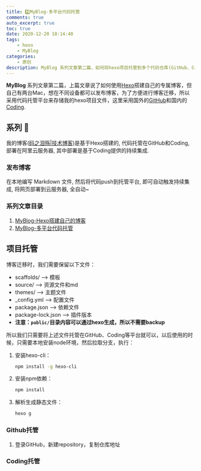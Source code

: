 ```yaml
---
title: 2️⃣MyBlog-多平台代码托管
comments: true
auto_excerpt: true
toc: true
date: 2020-12-20 18:14:40
tags:
    - hexo
    - MyBlog
categories:
    - 原创
description: MyBlog 系列文章第二篇，如何将hexo项目托管到多个代码仓库(GitHub、Coding)
---
```


**MyBlog** 系列文章第二篇，上篇文章说了如何使用[Hexo](https://hexo.io/zh-cn/)搭建自己的专属博客，但自己有两台Mac，想在不同设备都可以发布博客，为了方便进行博客迁移，所以采用代码托管平台来存储我的hexo项目文件，这里采用国外的[GitHub](https://github.com)和国内的[Coding](https://e.coding.net).

<!-- more -->

## 系列 📒

我的博客([码之泪殇|技术博客](https://blog.gongsir.club))是基于Hexo搭建的, 代码托管在GitHub和Coding, 部署在阿里云服务器, 其中部署是基于Coding提供的持续集成.

### 发布博客

在本地编写 Markdown 文件, 然后将代码push到托管平台, 即可自动触发持续集成, 将网页部署到云服务器, 全自动~

### 系列文章目录

1. [MyBlog-Hexo搭建自己的博客](/2020/12/14/MyBlog-Hexo/)
2. [MyBlog-多平台代码托管](/2020/12/20/myblog-code.html)

## 项目托管

博客迁移时，我们需要保留以下文件：
- scaffolds/    --> 模板
- source/   --> 资源文件和md
- themes/   --> 主题文件
- _config.yml   --> 配置文件
- package.json  --> 依赖文件
- package-lock.json --> 插件版本
- **注意：`public/`目录内容可以通过hexo生成，所以不需要backup**

所以我们只需要将上述文件托管在GitHub、Coding等平台就可以，以后使用的时候，只需要本地安装node环境，然后拉取分支，执行：
1. 安装hexo-cli：
    ```bash
    npm install -g hexo-cli
    ```
2. 安装npm依赖：
    ```bash
    npm install
    ```
3. 解析生成静态文件：
    ```bash
    hexo g
    ```

### Github托管

1. 登录GitHub，新建repository，复制仓库地址

### Coding托管